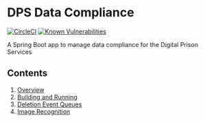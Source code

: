 # DPS Data Compliance 

[![CircleCI](https://circleci.com/gh/ministryofjustice/dps-data-compliance.svg?style=svg)](https://circleci.com/gh/ministryofjustice/dps-data-compliance)
[![Known Vulnerabilities](https://snyk.io/test/github/ministryofjustice/dps-data-compliance/badge.svg)](https://snyk.io/test/github/ministryofjustice/dps-data-compliance)

A Spring Boot app to manage data compliance for the Digital Prison Services

## Contents

1. [Overview](readme/overview.md)
1. [Building and Running](readme/running.md)
2. [Deletion Event Queues](readme/deletion_events.md)
3. [Image Recognition](readme/image_recognition.md)